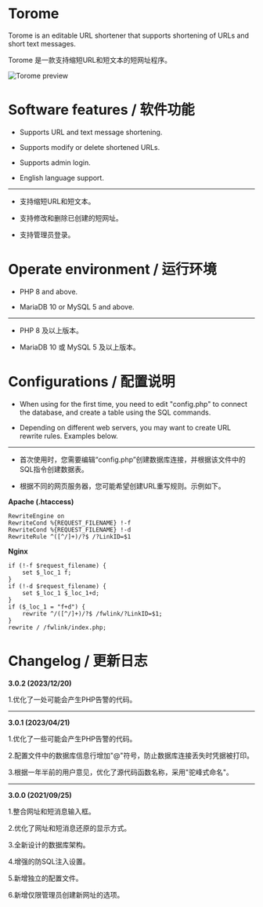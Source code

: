 # Torome

Torome is an editable URL shortener that supports shortening of URLs and short text messages.

Torome 是一款支持缩短URL和短文本的短网址程序。


![Torome preview](https://thumbs2.imgbox.com/b9/4d/qu540IOG_t.png)


# Software features / 软件功能

- Supports URL and text message shortening.

- Supports modify or delete shortened URLs.

- Supports admin login.

- English language support.

---

- 支持缩短URL和短文本。

- 支持修改和删除已创建的短网址。

- 支持管理员登录。


# Operate environment / 运行环境

- PHP 8 and above.

- MariaDB 10 or MySQL 5 and above.

---

- PHP 8 及以上版本。

- MariaDB 10 或 MySQL 5 及以上版本。

# Configurations / 配置说明

- When using for the first time, you need to edit "config.php" to connect the database, and create a table using the SQL commands.

- Depending on different web servers, you may want to create URL rewrite rules. Examples below.

---

- 首次使用时，您需要编辑“config.php”创建数据库连接，并根据该文件中的SQL指令创建数据表。

- 根据不同的网页服务器，您可能希望创建URL重写规则。示例如下。

**Apache (.htaccess)**

```
RewriteEngine on
RewriteCond %{REQUEST_FILENAME} !-f
RewriteCond %{REQUEST_FILENAME} !-d
RewriteRule ^([^/]+)/?$ /?LinkID=$1
```

**Nginx**

```
if (!-f $request_filename) {
	set $_loc_1 f;
}
if (!-d $request_filename) {
	set $_loc_1 $_loc_1+d;
}
if ($_loc_1 = "f+d") {
	rewrite ^/([^/]+)/?$ /fwlink/?LinkID=$1;
}
rewrite / /fwlink/index.php;
```

# Changelog / 更新日志

**3.0.2 (2023/12/20)**

1.优化了一处可能会产生PHP告警的代码。

---

**3.0.1 (2023/04/21)**

1.优化了一些可能会产生PHP告警的代码。

2.配置文件中的数据库信息行增加"@"符号，防止数据库连接丢失时凭据被打印。

3.根据一年半前的用户意见，优化了源代码函数名称，采用"驼峰式命名"。

---

**3.0.0 (2021/09/25)**

1.整合网址和短消息输入框。

2.优化了网址和短消息还原的显示方式。

3.全新设计的数据库架构。

4.增强的防SQL注入设置。

5.新增独立的配置文件。

6.新增仅限管理员创建新网址的选项。
